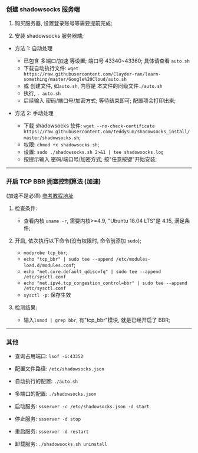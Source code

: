 ### 创建 shadowsocks 服务端

1. 购买服务器, 设置登录账号等需要提前完成;

2. 安装 shadowsocks 服务器端;

- 方法 1: 自动处理

  - 已包含 多端口/加速 等设置; 端口号 43340~43360; 具体请查看 `auto.sh`
  - 下载自动执行文件: `wget https://raw.githubusercontent.com/Clayder-ran/learn-something/master/Google%20Cloud/auto.sh`
  - 或 创建文件, 如`auto.sh`, 内容是 本文件的同级文件`./auto.sh`
  - 执行, `. auto.sh`
  - 后续输入 密码/端口号/加密方式; 等待结束即可; 配置项会打印出来;

- 方法 2: 手动处理

  - 下载 shadowsocks 软件: `wget --no-check-certificate https://raw.githubusercontent.com/teddysun/shadowsocks_install/master/shadowsocks.sh`;
  - 权限: `chmod +x shadowsocks.sh`;
  - 设置: `sudo ./shadowsocks.sh 2>&1 | tee shadowsocks.log`
  - 按提示输入 密码/端口号/加密方式; 按"任意按键"开始安装;

---

### 开启 TCP BBR 拥塞控制算法 (加速)

(加速不是必须)
[参考教程地址](https://github.com/iMeiji/shadowsocks_install/wiki/开启TCP-BBR拥塞控制算法)

1. 检查条件:
   - 查看内核 `uname -r`, 需要内核>=4.9, "Ubuntu 18.04 LTS"是 4.15, 满足条件;
2. 开启, 依次执行以下命令(没有权限时, 命令前添加 `sudo`);

   - `modprobe tcp_bbr`;
   - `echo "tcp_bbr" | sudo tee --append /etc/modules-load.d/modules.conf`;
   - `echo "net.core.default_qdisc=fq" | sudo tee --append /etc/sysctl.conf`
   - `echo "net.ipv4.tcp_congestion_control=bbr" | sudo tee --append /etc/sysctl.conf`
   - `sysctl -p`: 保存生效

3. 检测结果:
   - 输入`lsmod | grep bbr`, 有"tcp_bbr"模块, 就是已经开启了 BBR;

---

### 其他

- 查询占用端口: `lsof -i:43352`
- 配置文件路径: `/etc/shadowsocks.json`
- 自动执行的配置: `./auto.sh`
- 多端口的配置: `./shadowsocks.json`

- 启动服务: `ssserver -c /etc/shadowsocks.json -d start`
- 停止服务: `ssserver -d stop`
- 重启服务: `ssserver -d restart`
- 卸载服务: `./shadowsocks.sh uninstall`
